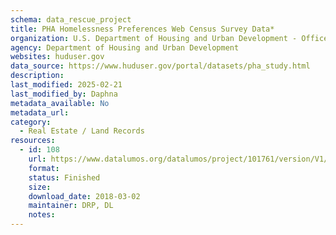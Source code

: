 ```yaml
---
schema: data_rescue_project 
title: PHA Homelessness Preferences Web Census Survey Data*
organization: U.S. Department of Housing and Urban Development - Office of Policy Development and Research
agency: Department of Housing and Urban Development
websites: huduser.gov
data_source: https://www.huduser.gov/portal/datasets/pha_study.html
description: 
last_modified: 2025-02-21
last_modified_by: Daphna
metadata_available: No
metadata_url: 
category:
  - Real Estate / Land Records
resources:
  - id: 108
    url: https://www.datalumos.org/datalumos/project/101761/version/V1/view
    format: 
    status: Finished
    size: 
    download_date: 2018-03-02
    maintainer: DRP, DL
    notes: 
---
```

